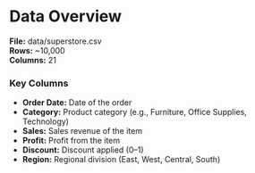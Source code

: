 # Data Overview

**File:** data/superstore.csv  
**Rows:** ~10,000  
**Columns:** 21  

### Key Columns
- **Order Date:** Date of the order
- **Category:** Product category (e.g., Furniture, Office Supplies, Technology)
- **Sales:** Sales revenue of the item
- **Profit:** Profit from the item
- **Discount:** Discount applied (0–1)
- **Region:** Regional division (East, West, Central, South)